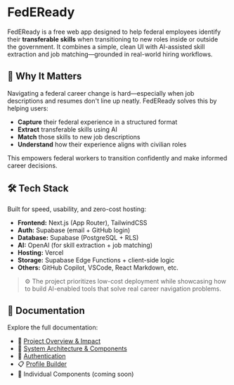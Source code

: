# FedEReady

FedEReady is a free web app designed to help federal employees identify their **transferable skills** when transitioning to new roles inside or outside the government. It combines a simple, clean UI with AI-assisted skill extraction and job matching—grounded in real-world hiring workflows.

## 🚀 Why It Matters

Navigating a federal career change is hard—especially when job descriptions and resumes don't line up neatly. FedEReady solves this by helping users:

- **Capture** their federal experience in a structured format
- **Extract** transferable skills using AI
- **Match** those skills to new job descriptions
- **Understand** how their experience aligns with civilian roles

This empowers federal workers to transition confidently and make informed career decisions.

## 🛠️ Tech Stack

Built for speed, usability, and zero-cost hosting:

- **Frontend:** Next.js (App Router), TailwindCSS
- **Auth:** Supabase (email + GitHub login)
- **Database:** Supabase (PostgreSQL + RLS)
- **AI:** OpenAI (for skill extraction + job matching)
- **Hosting:** Vercel
- **Storage:** Supabase Edge Functions + client-side logic
- **Others:** GitHub Copilot, VSCode, React Markdown, etc.

> ⚙️ The project prioritizes low-cost deployment while showcasing how to build AI-enabled tools that solve real career navigation problems.

## 📂 Documentation

Explore the full documentation:

- 📘 [Project Overview & Impact](docs/project-overview.md)
- 🧩 [System Architecture & Components](docs/architecture.md)
- 🔐 [Authentication](docs/auth.md)
- 📋 [Profile Builder](docs/profile-builder.md)
- 🧪 Individual Components (coming soon)